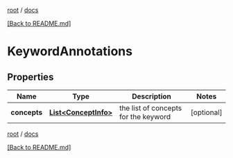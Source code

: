 [root](./../ "root") / [docs](./ "docs")

[[Back to README.md]](./../README.md "[Back to README.md]")

# KeywordAnnotations

## Properties

| Name | Type | Description | Notes |
|------------ | ------------- | ------------- | -------------|
|**concepts** | [**List&lt;ConceptInfo&gt;**](ConceptInfo.md) | the list of concepts for the keyword |  [optional] |

[root](./../ "root") / [docs](./ "docs")

[[Back to README.md]](./../README.md "[Back to README.md]")